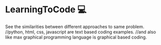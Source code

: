# LearningToCode 💻
See the similarities between different approaches to same problem.
//python, html, css, javascript are text based coding examples.
//and also like max graphical programming language is graphical based coding.
